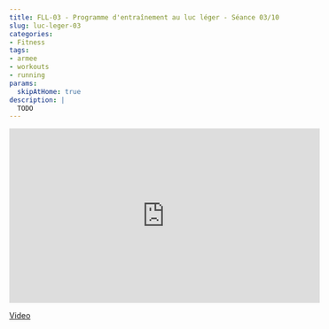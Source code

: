 ```yaml
---
title: FLL-03 - Programme d'entraînement au luc léger - Séance 03/10
slug: luc-leger-03
categories:
- Fitness
tags:
- armee
- workouts
- running
params:
  skipAtHome: true
description: |
  TODO
---
```

<iframe width="560" height="315" src="https://www.youtube.com/embed/Zt256KSKA8Q?si=N1xxGOYOMdowM6Jx" title="YouTube video player" frameborder="0" allow="accelerometer; autoplay; clipboard-write; encrypted-media; gyroscope; picture-in-picture; web-share" referrerpolicy="strict-origin-when-cross-origin" allowfullscreen></iframe>

[Video](https://youtu.be/Zt256KSKA8Q?si=N1xxGOYOMdowM6Jx)

